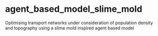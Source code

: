 # agent_based_model_slime_mold
Optimising transport networks under consideration of population density and topography using a slime mold inspired agent based model
